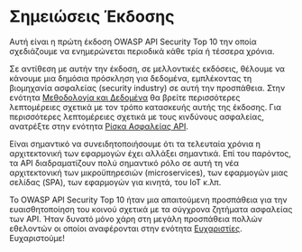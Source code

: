 Σημειώσεις Έκδοσης
=============

Αυτή είναι η πρώτη έκδοση OWASP API Security Top 10 την οποία σχεδιάζουμε να 
ενημερώνεται περιοδικά κάθε τρία ή τέσσερα χρόνια.

Σε αντίθεση με αυτήν την έκδοση, σε μελλοντικές εκδόσεις, θέλουμε να κάνουμε 
μια δημόσια πρόσκληση για δεδομένα, εμπλέκοντας τη βιομηχανία ασφαλείας (security industry) σε αυτή 
την προσπάθεια. Στην ενότητα [Μεθοδολογία και Δεδομένα][1] θα βρείτε περισσότερες 
λεπτομέρειες σχετικά με τον τρόπο κατασκευής αυτής της έκδοσης. Για περισσότερες 
λεπτομέρειες σχετικά με τους κινδύνους ασφαλείας, ανατρέξτε στην ενότητα [Ρίσκα Ασφαλείας API][2].

Είναι σημαντικό να συνειδητοποιήσουμε ότι τα τελευταία χρόνια η αρχιτεκτονική των εφαρμογών 
έχει αλλάξει σημαντικά. Επί του παρόντος, τα API διαδραματίζουν πολύ σημαντικό ρόλο σε αυτή 
τη νέα αρχιτεκτονική των μικροϋπηρεσιών (microservices), των εφαρμογών μιας σελίδας (SPA), των εφαρμογών για 
κινητά, του IoT κ.λπ.

Το OWASP API Security Top 10 ήταν μια απαιτούμενη προσπάθεια για την ευαισθητοποίηση του κοινού
σχετικά με τα σύγχρονα ζητήματα ασφαλείας των API. Ήταν δυνατό μόνο χάρη στη μεγάλη προσπάθεια πολλών 
εθελοντών οι οποίοι αναφέρονται στην ενότητα [Ευχαριστίες][3]. 
Ευχαριστούμε!

[1]: ./0xd0-about-data.md
[2]: ./0x10-api-security-risks.md
[3]: ./0xd1-acknowledgments.md
